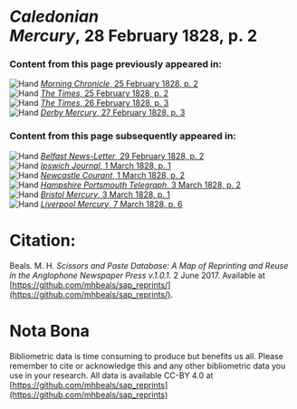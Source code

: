 # *Caledonian Mercury*, 28 February 1828, p. 2  
  
### Content from this page previously appeared in:  
![Hand](http://scissorsandpaste.net/wp-content/uploads/2017/06/smallhandpointer.png) [*Morning Chronicle*, 25 February 1828, p. 2](https://mhbeals.github.io/sap_html/Morning-Chronicle/Morning-Chronicle-25-February-1828-p-2)  
![Hand](http://scissorsandpaste.net/wp-content/uploads/2017/06/smallhandpointer.png) [*The Times*, 25 February 1828, p. 2](https://mhbeals.github.io/sap_html/The-Times/The-Times-25-February-1828-p-2)  
![Hand](http://scissorsandpaste.net/wp-content/uploads/2017/06/smallhandpointer.png) [*The Times*, 26 February 1828, p. 3](https://mhbeals.github.io/sap_html/The-Times/The-Times-26-February-1828-p-3)  
![Hand](http://scissorsandpaste.net/wp-content/uploads/2017/06/smallhandpointer.png) [*Derby Mercury*, 27 February 1828, p. 3](https://mhbeals.github.io/sap_html/Derby-Mercury/Derby-Mercury-27-February-1828-p-3)  
  
### Content from this page subsequently appeared in:  
![Hand](http://scissorsandpaste.net/wp-content/uploads/2017/06/smallhandpointer.png) [*Belfast News-Letter*, 29 February 1828, p. 2](https://mhbeals.github.io/sap_html/Belfast-News-Letter/Belfast-News-Letter-29-February-1828-p-2)  
![Hand](http://scissorsandpaste.net/wp-content/uploads/2017/06/smallhandpointer.png) [*Ipswich Journal*, 1 March 1828, p. 1](https://mhbeals.github.io/sap_html/Ipswich-Journal/Ipswich-Journal-1-March-1828-p-1)  
![Hand](http://scissorsandpaste.net/wp-content/uploads/2017/06/smallhandpointer.png) [*Newcastle Courant*, 1 March 1828, p. 2](https://mhbeals.github.io/sap_html/Newcastle-Courant/Newcastle-Courant-1-March-1828-p-2)  
![Hand](http://scissorsandpaste.net/wp-content/uploads/2017/06/smallhandpointer.png) [*Hampshire Portsmouth Telegraph*, 3 March 1828, p. 2](https://mhbeals.github.io/sap_html/Hampshire-Portsmouth-Telegraph/Hampshire-Portsmouth-Telegraph-3-March-1828-p-2)  
![Hand](http://scissorsandpaste.net/wp-content/uploads/2017/06/smallhandpointer.png) [*Bristol Mercury*, 3 March 1828, p. 1](https://mhbeals.github.io/sap_html/Bristol-Mercury/Bristol-Mercury-3-March-1828-p-1)  
![Hand](http://scissorsandpaste.net/wp-content/uploads/2017/06/smallhandpointer.png) [*Liverpool Mercury*, 7 March 1828, p. 6](https://mhbeals.github.io/sap_html/Liverpool-Mercury/Liverpool-Mercury-7-March-1828-p-6)  


# Citation: 

Beals. M. H. *Scissors and Paste Database: A Map of Reprinting and Reuse in the Anglophone Newspaper Press v.1.0.1.* 2 June 2017. Available at [https://github.com/mhbeals/sap_reprints/](https://github.com/mhbeals/sap_reprints/). 

# Nota Bona

Bibliometric data is time consuming to produce but benefits us all. Please remember to cite or acknowledge this and any other bibliometric data you use in your research. All data is available CC-BY 4.0 at [https://github.com/mhbeals/sap_reprints](https://github.com/mhbeals/sap_reprints)